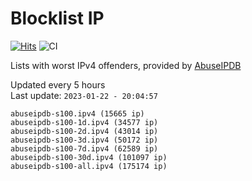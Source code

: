 # Blocklist IP

[![Hits](https://hits.seeyoufarm.com/api/count/incr/badge.svg?url=https%3A%2F%2Fgithub.com%2Fborestad%2Fblocklist-ip%2F&count_bg=%2379C83D&title_bg=%23555555&icon=&icon_color=%23E7E7E7&title=hits&edge_flat=false)](https://hits.seeyoufarm.com)  ![CI](https://img.shields.io/github/workflow/status/borestad/blocklist-ip/CI?style=flat-square)

Lists with worst IPv4 offenders, provided by [AbuseIPDB](https://www.abuseipdb.com/)

<!-- FOOTER-PLACEHOLDER -->
Updated every 5 hours<br>
Last update: `2023-01-22 - 20:04:57`
```
abuseipdb-s100.ipv4 (15665 ip)
abuseipdb-s100-1d.ipv4 (34577 ip)
abuseipdb-s100-2d.ipv4 (43014 ip)
abuseipdb-s100-3d.ipv4 (50172 ip)
abuseipdb-s100-7d.ipv4 (62589 ip)
abuseipdb-s100-30d.ipv4 (101097 ip)
abuseipdb-s100-all.ipv4 (175174 ip)
```
